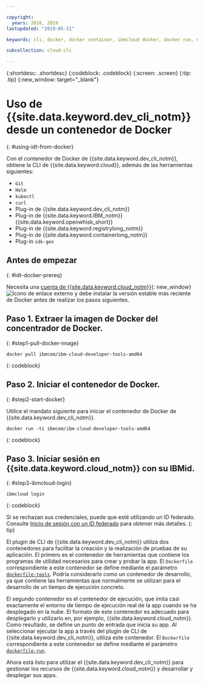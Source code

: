 ```yaml
---

copyright:
  years: 2018, 2019
lastupdated: "2019-05-21"

keywords: cli, docker, docker container, ibmcloud docker, docker run, docker pull, ibmcloud cli, dockerfile, ibmcloud login

subcollection: cloud-cli

---
```


{:shortdesc: .shortdesc}
{:codeblock: .codeblock}
{:screen: .screen}
{:tip: .tip}
{:new_window: target="_blank"}

# Uso de {{site.data.keyword.dev_cli_notm}} desde un contenedor de Docker
{: #using-idt-from-docker}

Con el contenedor de Docker de {{site.data.keyword.dev_cli_notm}}, obtiene la CLI de {{site.data.keyword.cloud}}, además de las herramientas siguientes:

* `Git`
* `Helm`
* `kubectl`
* `curl`
* Plug-in de {{site.data.keyword.dev_cli_notm}}
* Plug-in de {{site.data.keyword.IBM_notm}} {{site.data.keyword.openwhisk_short}}
* Plug-in de {{site.data.keyword.registrylong_notm}}
* Plug-in de {{site.data.keyword.containerlong_notm}}
* Plug-in `sdk-gen`

## Antes de empezar
{: #idt-docker-prereq}

Necesita una [cuenta de {{site.data.keyword.cloud_notm}}](https://{DomainName}/login){: new_window} ![Icono de enlace externo](../../../icons/launch-glyph.svg "Icono de enlace externo") y debe instalar la versión estable más reciente de Docker antes de realizar los pasos siguientes.

## Paso 1. Extraer la imagen de Docker del concentrador de Docker.
{: #step1-pull-docker-image}

```
docker pull ibmcom/ibm-cloud-developer-tools-amd64
```
{: codeblock}

## Paso 2. Iniciar el contenedor de Docker.
{: #step2-start-docker}

Utilice el mandato siguiente para iniciar el contenedor de Docker de {{site.data.keyword.dev_cli_notm}}.

```
docker run -ti ibmcom/ibm-cloud-developer-tools-amd64
```
{: codeblock}

## Paso 3. Iniciar sesión en {{site.data.keyword.cloud_notm}} con su IBMid.
{: #step3-ibmcloud-login}

```
ibmcloud login
```
{: codeblock}

Si se rechazan sus credenciales, puede que esté utilizando un ID federado. Consulte [Inicio de sesión con un ID federado](/docs/iam?topic=iam-federated_id#federated_id) para obtener más detalles.
{: tip}

El plugin de CLI de {{site.data.keyword.dev_cli_notm}} utiliza dos contenedores para facilitar la creación y la realización de pruebas de su aplicación. El primero es el contenedor de herramientas que contiene los programas de utilidad necesarios para crear y probar la app. El `Dockerfile` correspondiente a este contenedor se define mediante el parámetro [`dockerfile-tools`](/docs/cli/idt?topic=cloud-cli-idt-cli#command-parameters). Podría considerarlo como un contenedor de desarrollo, ya que contiene las herramientas que normalmente se utilizan para el desarrollo de un tiempo de ejecución concreto.

El segundo contenedor es el contenedor de ejecución, que imita casi exactamente el entorno de tiempo de ejecución real de la app cuando se ha desplegado en la nube. El formato de este contenedor es adecuado para desplegarlo y utilizarlo en, por ejemplo, {{site.data.keyword.cloud_notm}}. Como resultado, se define un punto de entrada que inicia su app. Al seleccionar ejecutar la app a través del plugin de CLI de {{site.data.keyword.dev_cli_notm}}, utiliza este contenedor. El `Dockerfile` correspondiente a este contenedor se define mediante el parámetro [`dockerfile-run`](/docs/cli/idt?topic=cloud-cli-idt-cli#run-parameters).

Ahora está listo para utilizar el {{site.data.keyword.dev_cli_notm}} para gestionar los recursos de {{site.data.keyword.cloud_notm}} y desarrollar y desplegar sus apps.
